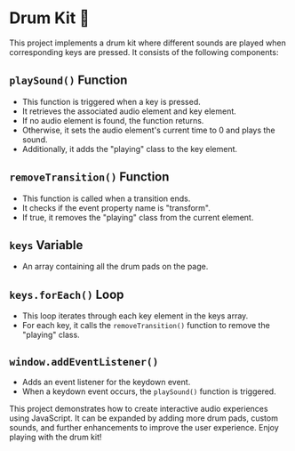 # Drum Kit 🥁

This project implements a drum kit where different sounds are played when corresponding keys are pressed. It consists of the following components:

## <code>playSound()</code> Function
- This function is triggered when a key is pressed.
- It retrieves the associated audio element and key element.
- If no audio element is found, the function returns.
- Otherwise, it sets the audio element's current time to 0 and plays the sound.
- Additionally, it adds the "playing" class to the key element.

## <code>removeTransition()</code> Function
- This function is called when a transition ends.
- It checks if the event property name is "transform".
- If true, it removes the "playing" class from the current element.

## <code>keys</code> Variable
- An array containing all the drum pads on the page.

## <code>keys.forEach()</code> Loop
- This loop iterates through each key element in the keys array.
- For each key, it calls the <code>removeTransition()</code> function to remove the "playing" class.

## <code>window.addEventListener()</code>
- Adds an event listener for the keydown event.
- When a keydown event occurs, the <code>playSound()</code> function is triggered.

This project demonstrates how to create interactive audio experiences using JavaScript. It can be expanded by adding more drum pads, custom sounds, and further enhancements to improve the user experience. Enjoy playing with the drum kit!
